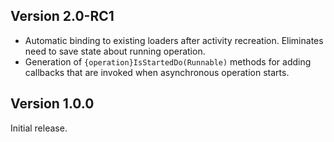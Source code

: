 Version 2.0-RC1
---------------
- Automatic binding to existing loaders after activity recreation. Eliminates need to save state
  about running operation.
- Generation of `{operation}IsStartedDo(Runnable)` methods for adding callbacks that are invoked
  when asynchronous operation starts.

Version 1.0.0
-------------
Initial release.
